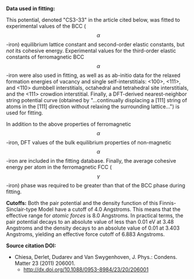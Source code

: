 **Data used in fitting:**

This potential, denoted "CS3-33" in the article cited below, was fitted to experimental values of the BCC ($$\alpha$$-iron) equilibrium lattice constant and second-order elastic constants, but *not* its cohesive energy.  Experimental values for the third-order elastic constants of ferromagnetic BCC $$\alpha$$-iron were also used in fitting, as well as as ab-initio data for the relaxed formation energies of vacancy and single self-interstitials: <100>, <111>, and <110> dumbbell interstitials, octahedral and tetrahedral site interstitials, and the <111> crowdion interstitial.  Finally, a DFT-derived nearest-neighbor string potential curve (obtained by "...continually displacing a [111] string of atoms in the [111] direction without relaxing the surrounding lattice...") is used for fitting.

In addition to the above properties of ferromagnetic $$\alpha$$-iron, DFT values of the bulk equilibrium properties of non-magnetic $$\alpha$$-iron are included in the fitting database.  Finally, the average cohesive energy per atom in the ferromagnetic FCC ($$\gamma$$-iron) phase was required to be greater than that of the BCC phase during fitting.

**Cutoffs:**
Both the pair potential and the density function of this Finnis-Sinclair-type Model have a cutoff of 4.0 Angstroms. This means that the effective range for *atomic forces* is 8.0 Angstroms.  In practical terms, the pair potential decays to an absolute value of less than 0.01 eV at 3.48 Angstroms and the density decays to an absolute value of 0.01 at 3.403 Angstroms, yielding an effective force cutoff of 6.883 Angstroms.

**Source citation DOI:**

* Chiesa, Derlet, Dudarev and Van Swygenhoven, J. Phys.: Condens. Matter 23 (2011) 206001.
    - http://dx.doi.org/10.1088/0953-8984/23/20/206001
